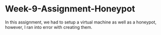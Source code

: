 # Week-9-Assignment-Honeypot
In this assignment, we had to setup a virtual machine as well as a honeypot, however, I ran into error with creating them.
